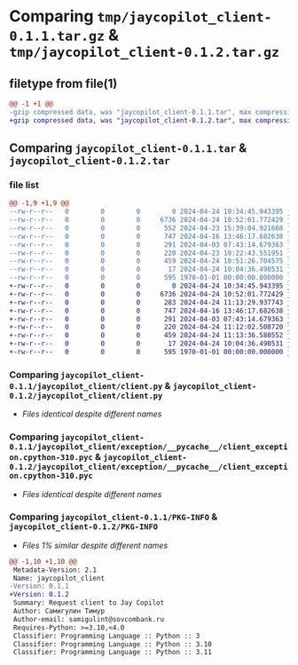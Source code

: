 # Comparing `tmp/jaycopilot_client-0.1.1.tar.gz` & `tmp/jaycopilot_client-0.1.2.tar.gz`

## filetype from file(1)

```diff
@@ -1 +1 @@
-gzip compressed data, was "jaycopilot_client-0.1.1.tar", max compression
+gzip compressed data, was "jaycopilot_client-0.1.2.tar", max compression
```

## Comparing `jaycopilot_client-0.1.1.tar` & `jaycopilot_client-0.1.2.tar`

### file list

```diff
@@ -1,9 +1,9 @@
--rw-r--r--   0        0        0        0 2024-04-24 10:34:45.943395 jaycopilot_client-0.1.1/jaycopilot_client/__init__.py
--rw-r--r--   0        0        0     6736 2024-04-24 10:52:01.772429 jaycopilot_client-0.1.1/jaycopilot_client/client.py
--rw-r--r--   0        0        0      552 2024-04-23 15:39:04.921668 jaycopilot_client-0.1.1/jaycopilot_client/config.py
--rw-r--r--   0        0        0      747 2024-04-16 13:46:17.682638 jaycopilot_client-0.1.1/jaycopilot_client/exception/__pycache__/client_exception.cpython-310.pyc
--rw-r--r--   0        0        0      291 2024-04-03 07:43:14.679363 jaycopilot_client-0.1.1/jaycopilot_client/exception/client_exception.py
--rw-r--r--   0        0        0      220 2024-04-23 10:22:43.551951 jaycopilot_client-0.1.1/jaycopilot_client/schemas.py
--rw-r--r--   0        0        0      459 2024-04-24 10:51:26.704575 jaycopilot_client-0.1.1/pyproject.toml
--rw-r--r--   0        0        0       17 2024-04-24 10:04:36.490531 jaycopilot_client-0.1.1/README.md
--rw-r--r--   0        0        0      595 1970-01-01 00:00:00.000000 jaycopilot_client-0.1.1/PKG-INFO
+-rw-r--r--   0        0        0        0 2024-04-24 10:34:45.943395 jaycopilot_client-0.1.2/jaycopilot_client/__init__.py
+-rw-r--r--   0        0        0     6736 2024-04-24 10:52:01.772429 jaycopilot_client-0.1.2/jaycopilot_client/client.py
+-rw-r--r--   0        0        0      283 2024-04-24 11:13:29.937743 jaycopilot_client-0.1.2/jaycopilot_client/config.py
+-rw-r--r--   0        0        0      747 2024-04-16 13:46:17.682638 jaycopilot_client-0.1.2/jaycopilot_client/exception/__pycache__/client_exception.cpython-310.pyc
+-rw-r--r--   0        0        0      291 2024-04-03 07:43:14.679363 jaycopilot_client-0.1.2/jaycopilot_client/exception/client_exception.py
+-rw-r--r--   0        0        0      220 2024-04-24 11:12:02.508720 jaycopilot_client-0.1.2/jaycopilot_client/schemas.py
+-rw-r--r--   0        0        0      459 2024-04-24 11:13:36.580552 jaycopilot_client-0.1.2/pyproject.toml
+-rw-r--r--   0        0        0       17 2024-04-24 10:04:36.490531 jaycopilot_client-0.1.2/README.md
+-rw-r--r--   0        0        0      595 1970-01-01 00:00:00.000000 jaycopilot_client-0.1.2/PKG-INFO
```

### Comparing `jaycopilot_client-0.1.1/jaycopilot_client/client.py` & `jaycopilot_client-0.1.2/jaycopilot_client/client.py`

 * *Files identical despite different names*

### Comparing `jaycopilot_client-0.1.1/jaycopilot_client/exception/__pycache__/client_exception.cpython-310.pyc` & `jaycopilot_client-0.1.2/jaycopilot_client/exception/__pycache__/client_exception.cpython-310.pyc`

 * *Files identical despite different names*

### Comparing `jaycopilot_client-0.1.1/PKG-INFO` & `jaycopilot_client-0.1.2/PKG-INFO`

 * *Files 1% similar despite different names*

```diff
@@ -1,10 +1,10 @@
 Metadata-Version: 2.1
 Name: jaycopilot_client
-Version: 0.1.1
+Version: 0.1.2
 Summary: Request client to Jay Copilot
 Author: Самигулин Тимур
 Author-email: samigulint@sovcombank.ru
 Requires-Python: >=3.10,<4.0
 Classifier: Programming Language :: Python :: 3
 Classifier: Programming Language :: Python :: 3.10
 Classifier: Programming Language :: Python :: 3.11
```

